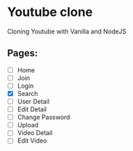 # Youtube clone

Cloning Youtube with Vanilla and NodeJS

## Pages:

- [ ] Home
- [ ] Join
- [ ] Login
- [x] Search
- [ ] User Detail
- [ ] Edit Detail
- [ ] Change Password
- [ ] Upload
- [ ] Video Detail
- [ ] Edit Video
